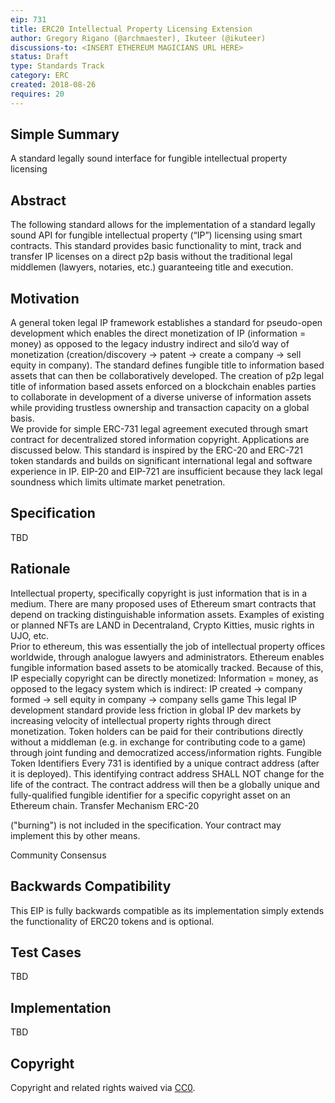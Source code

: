 ```yaml
---
eip: 731
title: ERC20 Intellectual Property Licensing Extension
author: Gregory Rigano (@archmaester), Ikuteer (@ikuteer)
discussions-to: <INSERT ETHEREUM MAGICIANS URL HERE>
status: Draft
type: Standards Track
category: ERC
created: 2018-08-26
requires: 20
---
```


## Simple Summary
A standard legally sound interface for fungible intellectual property licensing

## Abstract
The following standard allows for the implementation of a standard legally sound API for fungible intellectual property (“IP”) licensing using smart contracts. This standard provides basic functionality to mint, track and transfer IP licenses on a direct p2p basis without the traditional legal middlemen (lawyers, notaries, etc.) guaranteeing title and execution.

## Motivation
A general token legal IP framework establishes a standard for pseudo-open development which enables the direct monetization of IP (information = money) as opposed to the legacy industry indirect and silo’d way of monetization (creation/discovery → patent → create a company → sell equity in company).
The standard defines fungible title to information based assets that can then be collaboratively developed.  The creation of p2p legal title of information based assets enforced on a blockchain enables parties to collaborate in development of a diverse universe of information assets while providing trustless ownership and transaction capacity on a global basis.  
We provide for simple ERC-731 legal agreement executed through smart contract for decentralized stored information copyright. Applications are discussed below.
This standard is inspired by the ERC-20 and ERC-721 token standards and builds on significant international legal and software experience in IP. EIP-20 and EIP-721 are insufficient because they lack legal soundness which limits ultimate market penetration.  

## Specification
TBD

## Rationale
Intellectual property, specifically copyright is just information that is in a medium.  There are many proposed uses of Ethereum smart contracts that depend on tracking distinguishable information assets. Examples of existing or planned NFTs are LAND in Decentraland, Crypto Kitties, music rights in UJO, etc.  
Prior to ethereum, this was essentially the job of intellectual property offices worldwide, through analogue lawyers and administrators.  Ethereum enables fungible information based assets to be atomically tracked.   Because of this, IP especially copyright can be directly monetized:
Information = money, 
as opposed to the legacy system which is indirect: 
IP created → company formed → sell equity in company → company sells game 
This legal IP development standard provide less friction in global IP dev markets by increasing velocity of intellectual property rights through direct monetization.  Token holders can be paid for their contributions directly without a middleman (e.g. in exchange for contributing code to a game) through joint funding and democratized access/information rights. 
Fungible Token Identifiers
Every 731 is identified by a unique contract address (after it is deployed).  This identifying contract address SHALL NOT change for the life of the contract. The contract address will then be a globally unique and fully-qualified fungible identifier for a specific copyright asset on an Ethereum chain. 
Transfer Mechanism
ERC-20

("burning") is not included in the specification. Your contract may implement this by other means. 

Community Consensus

## Backwards Compatibility
This EIP is fully backwards compatible as its implementation simply extends the functionality of ERC20 tokens and is optional.

## Test Cases
TBD

## Implementation
TBD

## Copyright
Copyright and related rights waived via [CC0](https://creativecommons.org/publicdomain/zero/1.0/).
